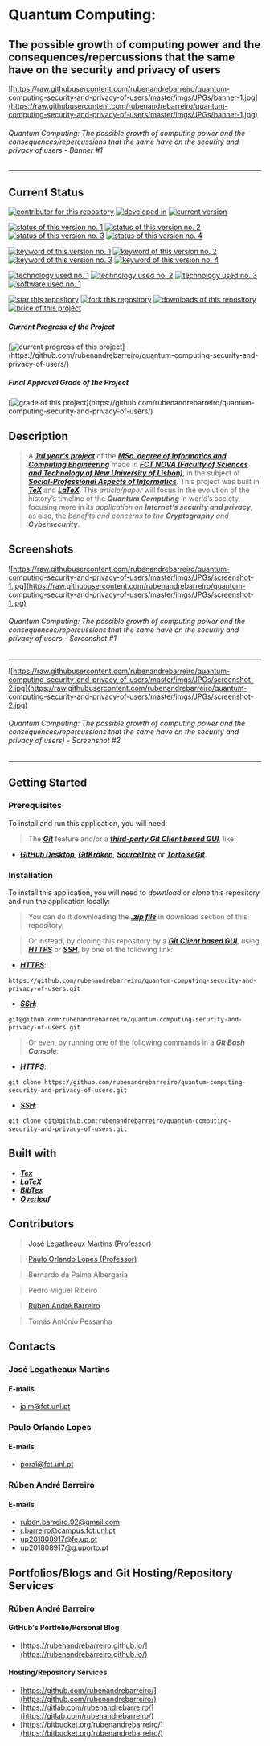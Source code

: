 # Quantum Computing:
## The possible growth of computing power and the consequences/repercussions that the same have on the security and privacy of users

![https://raw.githubusercontent.com/rubenandrebarreiro/quantum-computing-security-and-privacy-of-users/master/imgs/JPGs/banner-1.jpg](https://raw.githubusercontent.com/rubenandrebarreiro/quantum-computing-security-and-privacy-of-users/master/imgs/JPGs/banner-1.jpg)
###### Quantum Computing: The possible growth of computing power and the consequences/repercussions that the same have on the security and privacy of users - Banner #1

***


## Current Status
[![contributor for this repository](https://img.shields.io/badge/contributor-rubenandrebarreiro-blue.svg)](https://github.com/rubenandrebarreiro/) [![developed in](https://img.shields.io/badge/developed&nbsp;in-fct&nbsp;nova-blue.svg)](https://www.fct.unl.pt/)
[![current version](https://img.shields.io/badge/version-1.0-magenta.svg)](https://github.com/rubenandrebarreiro/quantum-computing-security-and-privacy-of-users/)

[![status of this version no. 1](https://img.shields.io/badge/status-completed-orange.svg)](https://github.com/rubenandrebarreiro/quantum-computing-security-and-privacy-of-users/)
[![status of this version no. 2](https://img.shields.io/badge/status-final-orange.svg)](https://github.com/rubenandrebarreiro/quantum-computing-security-and-privacy-of-users/)
[![status of this version no. 3](https://img.shields.io/badge/status-stable-orange.svg)](https://github.com/rubenandrebarreiro/quantum-computing-security-and-privacy-of-users/)
[![status of this version no. 4](https://img.shields.io/badge/status-documented-orange.svg)](https://github.com/rubenandrebarreiro/quantum-computing-security-and-privacy-of-users/)

[![keyword of this version no. 1](https://img.shields.io/badge/keyword-social&nbsp;professional&nbsp;aspects&nbsp;of&nbsp;informatics-brown.svg)](https://github.com/rubenandrebarreiro/quantum-computing-security-and-privacy-of-users/)
[![keyword of this version no. 2](https://img.shields.io/badge/keyword-quantum&nbsp;computing-brown.svg)](https://github.com/rubenandrebarreiro/quantum-computing-security-and-privacy-of-users/)
[![keyword of this version no. 3](https://img.shields.io/badge/keyword-cryptography-brown.svg)](https://github.com/rubenandrebarreiro/quantum-computing-security-and-privacy-of-users/)
[![keyword of this version no. 4](https://img.shields.io/badge/keyword-cybersecurity-brown.svg)](https://github.com/rubenandrebarreiro/quantum-computing-security-and-privacy-of-users/)

[![technology used no. 1](https://img.shields.io/badge/built&nbsp;with-tex-red.svg)](http://tug.org/) 
[![technology used no. 2](https://img.shields.io/badge/built&nbsp;with-latex-red.svg)](https://www.latex-project.org/) 
[![technology used no. 3](https://img.shields.io/badge/built&nbsp;with-bibtex-red.svg)](http://www.bibtex.org/) 
[![software used no. 1](https://img.shields.io/badge/software-overleaf-gold.svg)](https://www.overleaf.com/)

[![star this repository](http://githubbadges.com/star.svg?user=rubenandrebarreiro&repo=quantum-computing-security-and-privacy-of-users&style=flat)](https://github.com/rubenandrebarreiro/quantum-computing-security-and-privacy-of-users/stargazers)
[![fork this repository](http://githubbadges.com/fork.svg?user=rubenandrebarreiro&repo=quantum-computing-security-and-privacy-of-users&style=flat)](https://github.com/rubenandrebarreiro/quantum-computing-security-and-privacy-of-users/fork)
[![downloads of this repository](https://img.shields.io/github/downloads/rubenandrebarreiro/quantum-computing-security-and-privacy-of-users/total.svg)](https://github.com/rubenandrebarreiro/quantum-computing-security-and-privacy-of-users/archive/master.zip)
[![price of this project](https://img.shields.io/badge/price-free-success.svg)](https://github.com/rubenandrebarreiro/quantum-computing-security-and-privacy-of-users/archive/master.zip)

##### Current Progress of the Project

[![current progress of this project](http://progressed.io/bar/100?title=&nbsp;completed&nbsp;)](https://github.com/rubenandrebarreiro/quantum-computing-security-and-privacy-of-users/) 

##### Final Approval Grade of the Project

[![grade of this project](http://progressed.io/bar/13?scale=20&title=&nbsp;grade&nbsp;&suffix=&nbsp;)](https://github.com/rubenandrebarreiro/quantum-computing-security-and-privacy-of-users/)


## Description

> A [**_1rd year's project_**](http://www.unl.pt/guia/2018/fct/UNLGI_getCurso?curso=935) of the [**_MSc. degree of Informatics and Computing Engineering_**](https://www.fct.unl.pt/en/education/course/integrated-master-computer-science/) made in [**_FCT NOVA (Faculty of Sciences and Technology of New University of Lisbon)_**](https://www.fct.unl.pt/), in the subject of [**_Social-Professional Aspects of Informatics_**](http://www.unl.pt/guia/2018/fct/UNLGI_getUC?uc=11191). This project was built in [**_TeX_**](http://tug.org/) and [**_LaTeX_**](https://www.latex-project.org/). This _article/paper_ will focus in the evolution of the history’s timeline of the **_Quantum Computing_** in world’s society, focusing more in its _application on **Internet’s security and privacy**_, as also, the _benefits and concerns to the **Cryptography** and **Cybersecurity**_.

## Screenshots

![https://raw.githubusercontent.com/rubenandrebarreiro/quantum-computing-security-and-privacy-of-users/master/imgs/JPGs/screenshot-1.jpg](https://raw.githubusercontent.com/rubenandrebarreiro/quantum-computing-security-and-privacy-of-users/master/imgs/JPGs/screenshot-1.jpg)
######  Quantum Computing: The possible growth of computing power and the consequences/repercussions that the same have on the security and privacy of users - Screenshot #1

***

![https://raw.githubusercontent.com/rubenandrebarreiro/quantum-computing-security-and-privacy-of-users/master/imgs/JPGs/screenshot-2.jpg](https://raw.githubusercontent.com/rubenandrebarreiro/quantum-computing-security-and-privacy-of-users/master/imgs/JPGs/screenshot-2.jpg)
######  Quantum Computing: The possible growth of computing power and the consequences/repercussions that the same have on the security and privacy of users) - Screenshot #2

***

## Getting Started

### Prerequisites
To install and run this application, you will need:
> The [**_Git_**](https://git-scm.com/) feature and/or a [**_third-party Git Client based GUI_**](https://git-scm.com/downloads/guis/), like:
* [**_GitHub Desktop_**](https://desktop.github.com/), [**_GitKraken_**](https://www.gitkraken.com/), [**_SourceTree_**](https://www.sourcetreeapp.com/) or [**_TortoiseGit_**](https://tortoisegit.org/).

### Installation
To install this application, you will need to _download_ or _clone_ this repository and run the application locally:

> You can do it downloading the [**_.zip file_**](https://github.com/rubenandrebarreiro/quantum-computing-security-and-privacy-of-users/archive/master.zip) in download section of this repository.

> Or instead, by cloning this repository by a [**_Git Client based GUI_**](https://git-scm.com/downloads/guis), using [**_HTTPS_**](https://en.wikipedia.org/wiki/HTTPS) or [**_SSH_**](https://en.wikipedia.org/wiki/SSH_File_Transfer_Protocol), by one of the following link:
* [**_HTTPS_**](https://en.wikipedia.org/wiki/HTTPS):
```
https://github.com/rubenandrebarreiro/quantum-computing-security-and-privacy-of-users.git
```
* [**_SSH_**](https://en.wikipedia.org/wiki/SSH_File_Transfer_Protocol):
```
git@github.com:rubenandrebarreiro/quantum-computing-security-and-privacy-of-users.git
```

> Or even, by running one of the following commands in a **_Git Bash Console_**:
* [**_HTTPS_**](https://en.wikipedia.org/wiki/HTTPS):
```
git clone https://github.com/rubenandrebarreiro/quantum-computing-security-and-privacy-of-users.git
```
* [**_SSH_**](https://en.wikipedia.org/wiki/SSH_File_Transfer_Protocol):
```
git clone git@github.com:rubenandrebarreiro/quantum-computing-security-and-privacy-of-users.git
```

## Built with
* [**_Tex_**](http://tug.org/)
* [**_LaTeX_**](https://www.latex-project.org/)
* [**_BibTex_**](http://www.bibtex.org/)
* [**_Overleaf_**](https://www.overleaf.com/)

## Contributors
> [José Legatheaux Martins (Professor)](https://legatheaux.eu/)

> [Paulo Orlando Lopes (Professor)](http://nova-lincs.di.fct.unl.pt/person/21)

> Bernardo da Palma Albergaria

> Pedro Miguel Ribeiro

> [Rúben André Barreiro](https://github.com/rubenandrebarreiro/)

> Tomás António Pessanha

## Contacts

### José Legatheaux Martins
#### E-mails
* [jalm@fct.unl.pt](mailto:jalm@fct.unl.pt)

### Paulo Orlando Lopes
#### E-mails
* [poral@fct.unl.pt](mailto:poral@fct.unl.pt)


### Rúben André Barreiro
#### E-mails
* [ruben.barreiro.92@gmail.com](mailto:ruben.barreiro.92@gmail.com)
* [r.barreiro@campus.fct.unl.pt](mailto:r.barreiro@campus.fct.unl.pt)
* [up201808917@fe.up.pt](mailto:up201808917@fe.up.pt)
* [up201808917@g.uporto.pt](mailto:up201808917@g.uporto.pt)

## Portfolios/Blogs and Git Hosting/Repository Services

### Rúben André Barreiro
#### GitHub's Portfolio/Personal Blog
* [https://rubenandrebarreiro.github.io/](https://rubenandrebarreiro.github.io/)

#### Hosting/Repository Services
* [https://github.com/rubenandrebarreiro/](https://github.com/rubenandrebarreiro/)
* [https://gitlab.com/rubenandrebarreiro/](https://gitlab.com/rubenandrebarreiro/)
* [https://bitbucket.org/rubenandrebarreiro/](https://bitbucket.org/rubenandrebarreiro/)
